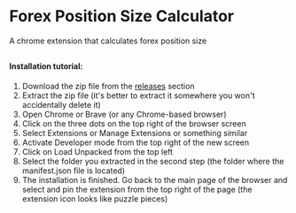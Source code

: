 # Forex Position Size Calculator
A chrome extension that calculates forex position size 
##


#### **Installation tutorial:**
1. Download the zip file from the [releases](https://github.com/6hodrat/Forex-Position-Size-Calculator/releases) section
2. Extract the zip file (it's better to extract it somewhere you won't accidentally delete it)
3. Open Chrome or Brave (or any Chrome-based browser)
4. Click on the three dots on the top right of the browser screen
5. Select Extensions or Manage Extensions or something similar
6. Activate Developer mode from the top right of the new screen 
7. Click on Load Unpacked from the top left
8. Select the folder you extracted in the second step (the folder where the manifest.json file is located)
9. The installation is finished. Go back to the main page of the browser and select and pin the extension from the top right of the page (the extension icon looks like puzzle pieces)